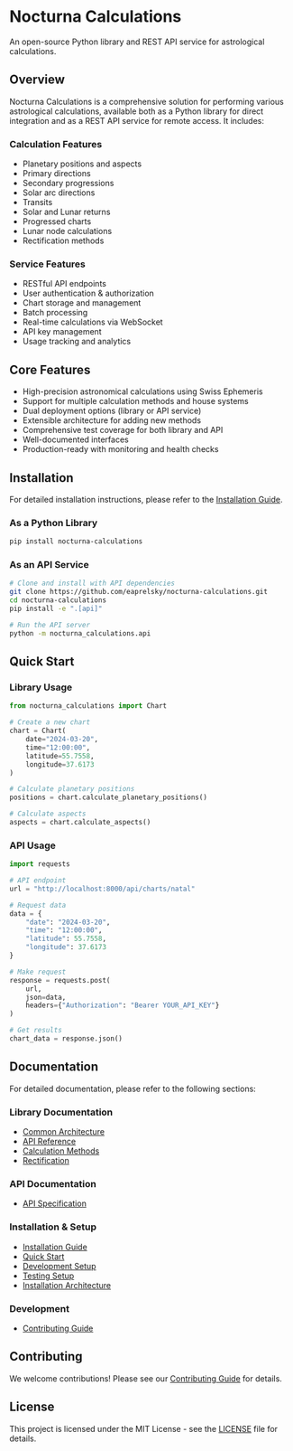 # Nocturna Calculations

An open-source Python library and REST API service for astrological calculations.

## Overview

Nocturna Calculations is a comprehensive solution for performing various astrological calculations, available both as a Python library for direct integration and as a REST API service for remote access. It includes:

### Calculation Features
- Planetary positions and aspects
- Primary directions
- Secondary progressions
- Solar arc directions
- Transits
- Solar and Lunar returns
- Progressed charts
- Lunar node calculations
- Rectification methods

### Service Features
- RESTful API endpoints
- User authentication & authorization
- Chart storage and management
- Batch processing
- Real-time calculations via WebSocket
- API key management
- Usage tracking and analytics

## Core Features

- High-precision astronomical calculations using Swiss Ephemeris
- Support for multiple calculation methods and house systems
- Dual deployment options (library or API service)
- Extensible architecture for adding new methods
- Comprehensive test coverage for both library and API
- Well-documented interfaces
- Production-ready with monitoring and health checks

## Installation

For detailed installation instructions, please refer to the [Installation Guide](installation/README.md).

### As a Python Library

```bash
pip install nocturna-calculations
```

### As an API Service

```bash
# Clone and install with API dependencies
git clone https://github.com/eaprelsky/nocturna-calculations.git
cd nocturna-calculations
pip install -e ".[api]"

# Run the API server
python -m nocturna_calculations.api
```

## Quick Start

### Library Usage

```python
from nocturna_calculations import Chart

# Create a new chart
chart = Chart(
    date="2024-03-20",
    time="12:00:00",
    latitude=55.7558,
    longitude=37.6173
)

# Calculate planetary positions
positions = chart.calculate_planetary_positions()

# Calculate aspects
aspects = chart.calculate_aspects()
```

### API Usage

```python
import requests

# API endpoint
url = "http://localhost:8000/api/charts/natal"

# Request data
data = {
    "date": "2024-03-20",
    "time": "12:00:00",
    "latitude": 55.7558,
    "longitude": 37.6173
}

# Make request
response = requests.post(
    url,
    json=data,
    headers={"Authorization": "Bearer YOUR_API_KEY"}
)

# Get results
chart_data = response.json()
```

## Documentation

For detailed documentation, please refer to the following sections:

### Library Documentation
- [Common Architecture](architecture/common-architecture.md)
- [API Reference](api-reference.md)
- [Calculation Methods](calculation-methods.md)
- [Rectification](rectification.md)

### API Documentation
- [API Specification](api-specification.md)

### Installation & Setup
- [Installation Guide](installation/README.md)
- [Quick Start](installation/quickstart.md)
- [Development Setup](installation/development-setup.md)
- [Testing Setup](installation/testing-setup.md)
- [Installation Architecture](architecture/installation-architecture.md)

### Development
- [Contributing Guide](../CONTRIBUTING.md)

## Contributing

We welcome contributions! Please see our [Contributing Guide](../CONTRIBUTING.md) for details.

## License

This project is licensed under the MIT License - see the [LICENSE](../LICENSE) file for details. 